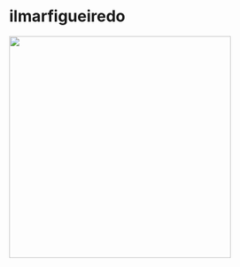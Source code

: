 # ilmarfigueiredo
<img width="400px" align="left" src="https://github-readme-stats.vercel.app/api/top-langs/?username=ilmar-figueiredo&hide=html&layout=compact&theme=buefy" />  
